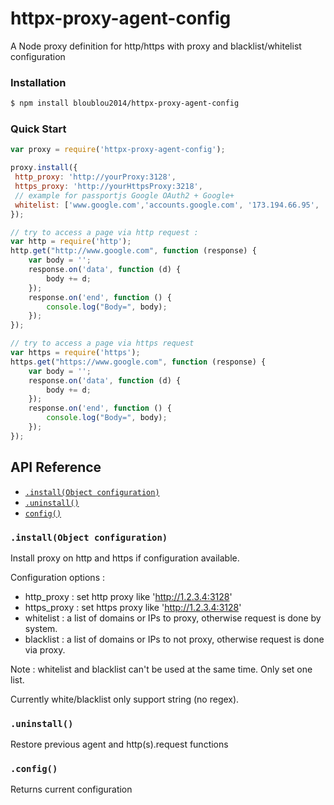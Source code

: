 # httpx-proxy-agent-config
A Node proxy definition for http/https with proxy and blacklist/whitelist configuration


### Installation


```sh
$ npm install bloublou2014/httpx-proxy-agent-config
```

### Quick Start

```js
var proxy = require('httpx-proxy-agent-config');

proxy.install({
 http_proxy: 'http://yourProxy:3128',
 https_proxy: 'http://yourHttpsProxy:3218',
 // example for passportjs Google OAuth2 + Google+
 whitelist: ['www.google.com','accounts.google.com', '173.194.66.95', '74.125.192.95', '209.85.201.95', 'www.googleapis.com']
});

// try to access a page via http request :
var http = require('http');
http.get("http://www.google.com", function (response) {	
	var body = '';
	response.on('data', function (d) {
		body += d;
	});
	response.on('end', function () {
		console.log("Body=", body);
	});
});

// try to access a page via https request
var https = require('https');
https.get("https://www.google.com", function (response) {	
	var body = '';
	response.on('data', function (d) {
		body += d;
	});
	response.on('end', function () {
		console.log("Body=", body);
	});
});

```


## API Reference

- [`.install(Object configuration)`](#install-configuration)
- [`.uninstall()`](#uninstall)
- [`config()`](#config)



### `.install(Object configuration)`

Install proxy on http and https if configuration available.

Configuration options :

- http_proxy : set http proxy like 'http://1.2.3.4:3128'
- https_proxy : set https proxy like 'http://1.2.3.4:3128'
- whitelist : a list of domains or IPs to proxy, otherwise request is done by system.
- blacklist : a list of domains or IPs to not proxy, otherwise request is done via proxy.

Note : whitelist and blacklist can't be used at the same time. Only set one list.

Currently white/blacklist only support string (no regex).


### `.uninstall()`

Restore previous agent and http(s).request functions

### `.config()`

Returns current configuration




